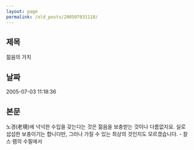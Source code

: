 ```yaml
---
layout: page
permalink: /old_posts/200507031118/
---
```


## 제목
젊음의 가치

## 날짜
2005-07-03 11:18:36

## 본문
노경(老境)에 넉넉한 수입을 갖는다는 것은 젊음을 보충받는 것이나 다름없지요. 실로 섭섭한 보충이기는 합니다만, 그러나 가질 수 있는 최상의 것인지도 모르겠습니다. - 찰스 램의 수필에서